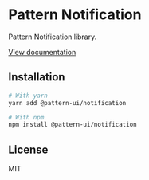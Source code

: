 # Pattern Notification

Pattern Notification library.

[View documentation](https://pattern.icu/)

## Installation

```sh
# With yarn
yarn add @pattern-ui/notification

# With npm
npm install @pattern-ui/notification
```

## License

MIT

